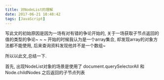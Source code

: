 ```yaml
---
title: 对NodeList的理解
date: 2017-06-21 18:48:42
tags: [JavaScript]
---
```


写此文的初始原因是因为一场有对有错的争论开始的, 关于一场获取子节点返回的值的类型的争论~ ~ ~
开始的时候我认为是一个array集合, 却发现array的对象方法都不能使用, 后来查询资料发现他并不是一个数组~

所以以此文,总结一下.

首先, 出现NodeList对象的场景是使用了 document.querySelectorAll 和 Node.childNodes 之后返回的子节点列表

